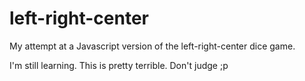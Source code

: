 left-right-center
=================

My attempt at a Javascript version of the left-right-center dice game. 

I'm still learning. This is pretty terrible. Don't judge ;p


